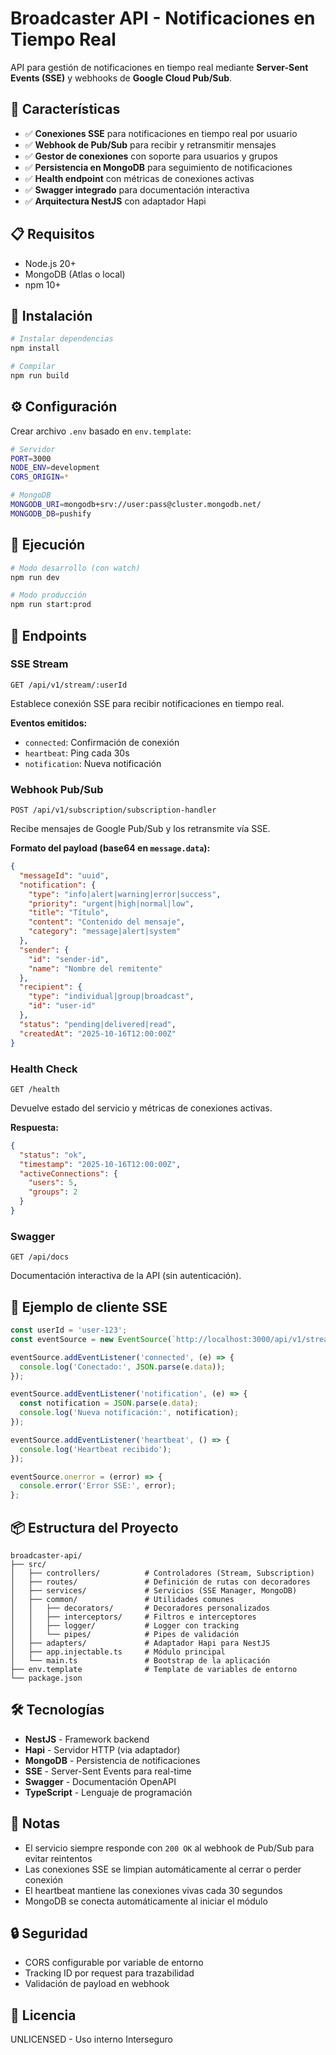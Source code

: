 # Broadcaster API - Notificaciones en Tiempo Real

API para gestión de notificaciones en tiempo real mediante **Server-Sent Events (SSE)** y webhooks de **Google Cloud Pub/Sub**.

## 🚀 Características

- ✅ **Conexiones SSE** para notificaciones en tiempo real por usuario
- ✅ **Webhook de Pub/Sub** para recibir y retransmitir mensajes
- ✅ **Gestor de conexiones** con soporte para usuarios y grupos
- ✅ **Persistencia en MongoDB** para seguimiento de notificaciones
- ✅ **Health endpoint** con métricas de conexiones activas
- ✅ **Swagger integrado** para documentación interactiva
- ✅ **Arquitectura NestJS** con adaptador Hapi

## 📋 Requisitos

- Node.js 20+
- MongoDB (Atlas o local)
- npm 10+

## 🔧 Instalación

```bash
# Instalar dependencias
npm install

# Compilar
npm run build
```

## ⚙️ Configuración

Crear archivo `.env` basado en `env.template`:

```bash
# Servidor
PORT=3000
NODE_ENV=development
CORS_ORIGIN=*

# MongoDB
MONGODB_URI=mongodb+srv://user:pass@cluster.mongodb.net/
MONGODB_DB=pushify
```

## 🏃 Ejecución

```bash
# Modo desarrollo (con watch)
npm run dev

# Modo producción
npm run start:prod
```

## 📡 Endpoints

### SSE Stream
```
GET /api/v1/stream/:userId
```
Establece conexión SSE para recibir notificaciones en tiempo real.

**Eventos emitidos:**
- `connected`: Confirmación de conexión
- `heartbeat`: Ping cada 30s
- `notification`: Nueva notificación

### Webhook Pub/Sub
```
POST /api/v1/subscription/subscription-handler
```
Recibe mensajes de Google Pub/Sub y los retransmite vía SSE.

**Formato del payload (base64 en `message.data`):**
```json
{
  "messageId": "uuid",
  "notification": {
    "type": "info|alert|warning|error|success",
    "priority": "urgent|high|normal|low",
    "title": "Título",
    "content": "Contenido del mensaje",
    "category": "message|alert|system"
  },
  "sender": {
    "id": "sender-id",
    "name": "Nombre del remitente"
  },
  "recipient": {
    "type": "individual|group|broadcast",
    "id": "user-id"
  },
  "status": "pending|delivered|read",
  "createdAt": "2025-10-16T12:00:00Z"
}
```

### Health Check
```
GET /health
```
Devuelve estado del servicio y métricas de conexiones activas.

**Respuesta:**
```json
{
  "status": "ok",
  "timestamp": "2025-10-16T12:00:00Z",
  "activeConnections": {
    "users": 5,
    "groups": 2
  }
}
```

### Swagger
```
GET /api/docs
```
Documentación interactiva de la API (sin autenticación).

## 🧪 Ejemplo de cliente SSE

```javascript
const userId = 'user-123';
const eventSource = new EventSource(`http://localhost:3000/api/v1/stream/${userId}`);

eventSource.addEventListener('connected', (e) => {
  console.log('Conectado:', JSON.parse(e.data));
});

eventSource.addEventListener('notification', (e) => {
  const notification = JSON.parse(e.data);
  console.log('Nueva notificación:', notification);
});

eventSource.addEventListener('heartbeat', () => {
  console.log('Heartbeat recibido');
});

eventSource.onerror = (error) => {
  console.error('Error SSE:', error);
};
```

## 📦 Estructura del Proyecto

```
broadcaster-api/
├── src/
│   ├── controllers/          # Controladores (Stream, Subscription)
│   ├── routes/               # Definición de rutas con decoradores
│   ├── services/             # Servicios (SSE Manager, MongoDB)
│   ├── common/               # Utilidades comunes
│   │   ├── decorators/       # Decoradores personalizados
│   │   ├── interceptors/     # Filtros e interceptores
│   │   ├── logger/           # Logger con tracking
│   │   └── pipes/            # Pipes de validación
│   ├── adapters/             # Adaptador Hapi para NestJS
│   ├── app.injectable.ts     # Módulo principal
│   └── main.ts               # Bootstrap de la aplicación
├── env.template              # Template de variables de entorno
└── package.json
```

## 🛠️ Tecnologías

- **NestJS** - Framework backend
- **Hapi** - Servidor HTTP (via adaptador)
- **MongoDB** - Persistencia de notificaciones
- **SSE** - Server-Sent Events para real-time
- **Swagger** - Documentación OpenAPI
- **TypeScript** - Lenguaje de programación

## 📝 Notas

- El servicio siempre responde con `200 OK` al webhook de Pub/Sub para evitar reintentos
- Las conexiones SSE se limpian automáticamente al cerrar o perder conexión
- El heartbeat mantiene las conexiones vivas cada 30 segundos
- MongoDB se conecta automáticamente al iniciar el módulo

## 🔒 Seguridad

- CORS configurable por variable de entorno
- Tracking ID por request para trazabilidad
- Validación de payload en webhook

## 📄 Licencia

UNLICENSED - Uso interno Interseguro
